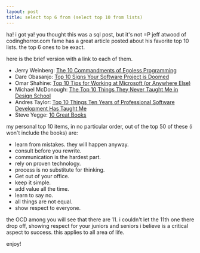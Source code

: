 ```yaml
---
layout: post
title: select top 6 from (select top 10 from lists)
---
```


ha! i got ya! you thought this was a sql post, but it's not =P jeff atwood of codinghorror.com fame has a great article posted about his favorite top 10 lists. the top 6 ones to be exact.

here is the brief version with a link to each of them.

- Jerry Weinberg: [The 10 Commandments of Egoless Programming](http://www.codinghorror.com/blog/archives/000584.html)
- Dare Obasanjo: [Top 10 Signs Your Software Project is Doomed](http://www.25hoursaday.com/weblog/PermaLink.aspx?guid=a76eab63-70f0-48b4-8b75-66c366a651cd)
- Omar Shahine: [Top 10 Tips for Working at Microsoft (or Anywhere Else)](http://www.shahine.com/omar/TipsForWorkingAtMS.aspx)
- Michael McDonough: [The Top 10 Things They Never Taught Me in Design School](http://www.designobserver.com/archives/000121.html)
- Andres Taylor: [Top 10 Things Ten Years of Professional Software Development Has Taught Me](http://www.taylor.se/blog/2007/03/22/top-ten-things-ten-years-of-professional-software-development-has-taught-me/)
- Steve Yegge: [10 Great Books](http://steve.yegge.googlepages.com/ten-great-books)

my personal top 10 items, in no particular order, out of the top 50 of these (i won't include the books) are:
- learn from mistakes. they will happen anyway.
- consult before you rewrite.
- communication is the hardest part.
- rely on proven technology.
- process is no substitute for thinking.
- Get out of your office.
- keep it simple.
- add value all the time.
- learn to say no.
- all things are not equal.
- show respect to everyone.

the OCD among you will see that there are 11. i couldn't let the 11th one there drop off, showing respect for your juniors and seniors i believe is a critical aspect to success. this applies to all area of life.

enjoy!
